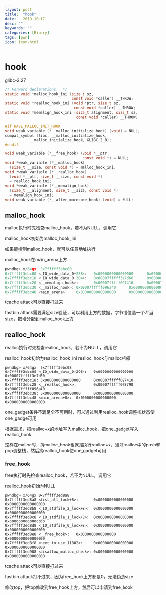 ```yaml
---
layout: post
title:  "hook"
date:   2019-10-17
desc: ""
keywords: ""
categories: [Binary]
tags: [pwn]
icon: icon-html
---
```


# hook

glibc-2.27

```c
/* Forward declarations.  */
static void *malloc_hook_ini (size_t sz,
                              const void *caller) __THROW;
static void *realloc_hook_ini (void *ptr, size_t sz,
                               const void *caller) __THROW;
static void *memalign_hook_ini (size_t alignment, size_t sz,
                                const void *caller) __THROW;

#if HAVE_MALLOC_INIT_HOOK
void weak_variable (*__malloc_initialize_hook) (void) = NULL;
compat_symbol (libc, __malloc_initialize_hook,
	       __malloc_initialize_hook, GLIBC_2_0);
#endif

void weak_variable (*__free_hook) (void *__ptr,
                                   const void *) = NULL;
void *weak_variable (*__malloc_hook)
  (size_t __size, const void *) = malloc_hook_ini;
void *weak_variable (*__realloc_hook)
  (void *__ptr, size_t __size, const void *)
  = realloc_hook_ini;
void *weak_variable (*__memalign_hook)
  (size_t __alignment, size_t __size, const void *)
  = memalign_hook_ini;
void weak_variable (*__after_morecore_hook) (void) = NULL;
```

## malloc_hook

malloc执行时先检查malloc_hook，若不为NULL，调用它

malloc_hook初始为malloc_hook_ini

如果能控制malloc_hook，就可以任意地址执行

malloc_hook在main_arena上方

```c
pwndbg> x/64gx  0x7fffff3ebc00
0x7fffff3ebc00 <_IO_wide_data_0+288>:   0x0000000000000000      0x0000000000000000
0x7fffff3ebc10 <_IO_wide_data_0+304>:   0x00007fffff3e7d60      0x0000000000000000
0x7fffff3ebc20 <__memalign_hook>:       0x00007fffff097410      0x00007fffff098790
0x7fffff3ebc30 <__malloc_hook>: 0x00007fffff096a40      0x0000000000000000
0x7fffff3ebc40 <main_arena>:    0x0000000000000000      0x0000000000000000
```

tcache attack可以直接打过来

fastbin attack需要满足size验证，可以利用上方的数据，字节错位造一个7f当size，把堆分配到malloc_hook上方



## realloc_hook

realloc执行时先检查realloc_hook，若不为NULL，调用它

realloc_hook初始为realloc_hook_ini
realloc_hook与malloc相邻

```
pwndbg> x/64gx  0x7fffff3ebc08
0x7fffff3ebc08 <_IO_wide_data_0+296>:   0x0000000000000000      0x00007fffff3e7d60
0x7fffff3ebc18: 0x0000000000000000      0x00007fffff097410
0x7fffff3ebc28 <__realloc_hook>:        0x00007fffff098790      0x00007fffff096a40
0x7fffff3ebc38: 0x0000000000000000      0x0000000000000000
0x7fffff3ebc48 <main_arena+8>:  0x0000000000000000      0x0000000000000000
```

one_gadget条件不满足全不可用时，可以通过利用realloc_hook调整栈状态使one_gadge可用

根据需求，把realloc+x的地址写入malloc_hook，把one_gadget写入realloc_hook

这样在malloc时，跳malloc_hook也就是执行realloc+x，通过realloc中的push和pop调整栈，然后跳realloc_hook使one_gadget可用



### free_hook

free执行时先检查realloc_hook，若不为NULL，调用它

realloc_hook初始为NULL

```
pwndbg> x/64gx 0x7fffff3ed8a8
0x7fffff3ed8a8 <list_all_lock+8>:       0x0000000000000000      0x0000000000000000
0x7fffff3ed8b8 <_IO_stdfile_2_lock+8>:  0x0000000000000000      0x0000000000000000
0x7fffff3ed8c8 <_IO_stdfile_1_lock+8>:  0x0000000000000000      0x0000000000000000
0x7fffff3ed8d8 <_IO_stdfile_0_lock+8>:  0x0000000000000000      0x0000000000000000
0x7fffff3ed8e8 <__free_hook>:   0x0000000000000000      0x0000000000000000
0x7fffff3ed8f8 <next_to_use.11802>:     0x0000000000000000      0x0000000000000000
0x7fffff3ed908 <disallow_malloc_check>: 0x0000000000000000      0x0000000000000000
```

tcache attack可以直接打过来

fastbin attack打不过来，因为free_hook上方都是0，无法伪造size

修改top，把top修改到free_hook上方，然后可以申请到free_hook





